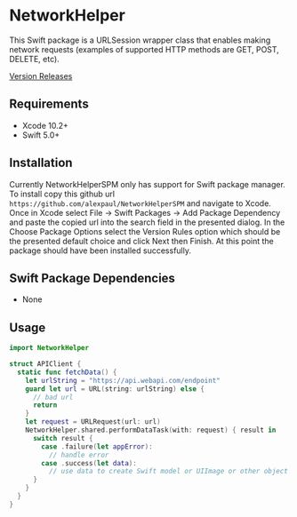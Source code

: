 # NetworkHelper

This Swift package is a URLSession wrapper class that enables making network requests (examples of supported HTTP methods are GET, POST, DELETE, etc). 


[Version Releases](https://github.com/alexpaul/NetworkHelperSPM/releases)

## Requirements 

* Xcode 10.2+ 
* Swift 5.0+ 

## Installation 

Currently NetworkHelperSPM only has support for Swift package manager. To install copy this github url ```https://github.com/alexpaul/NetworkHelperSPM``` and navigate to Xcode. Once in Xcode select File -> Swift Packages -> Add Package Dependency and paste the copied url into the search field in the presented dialog. In the Choose Package Options select the Version Rules option which should be the presented default choice and click Next then Finish. At this point the package should have been installed successfully. 

## Swift Package Dependencies 

* None

## Usage 

```swift
import NetworkHelper

struct APIClient {
  static func fetchData() {
    let urlString = "https://api.webapi.com/endpoint"
    guard let url = URL(string: urlString) else {
      // bad url 
      return 
    }
    let request = URLRequest(url: url) 
    NetworkHelper.shared.performDataTask(with: request) { result in 
      switch result {
        case .failure(let appError): 
          // handle error
        case .success(let data): 
          // use data to create Swift model or UIImage or other object as needed
      }
    }
  }
}
```
